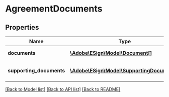 # AgreementDocuments

## Properties
Name | Type | Description | Notes
------------ | ------------- | ------------- | -------------
**documents** | [**\Adobe\ESign\\Model\Document[]**](Document.md) | A list of documents | [optional] 
**supporting_documents** | [**\Adobe\ESign\\Model\SupportingDocument[]**](SupportingDocument.md) | A list of supporting documents | [optional] 

[[Back to Model list]](../README.md#documentation-for-models) [[Back to API list]](../README.md#documentation-for-api-endpoints) [[Back to README]](../README.md)


